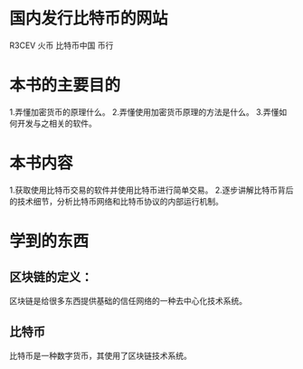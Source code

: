 # 国内发行比特币的网站

R3CEV
火币
比特币中国
币行

# 本书的主要目的

1.弄懂加密货币的原理什么。
2.弄懂使用加密货币原理的方法是什么。
3.弄懂如何开发与之相关的软件。

# 本书内容

1.获取使用比特币交易的软件并使用比特币进行简单交易。
2.逐步讲解比特币背后的技术细节，分析比特币网络和比特币协议的内部运行机制。

# 学到的东西

## 区块链的定义：
区块链是给很多东西提供基础的信任网络的一种去中心化技术系统。

## 比特币
比特币是一种数字货币，其使用了区块链技术系统。

## 